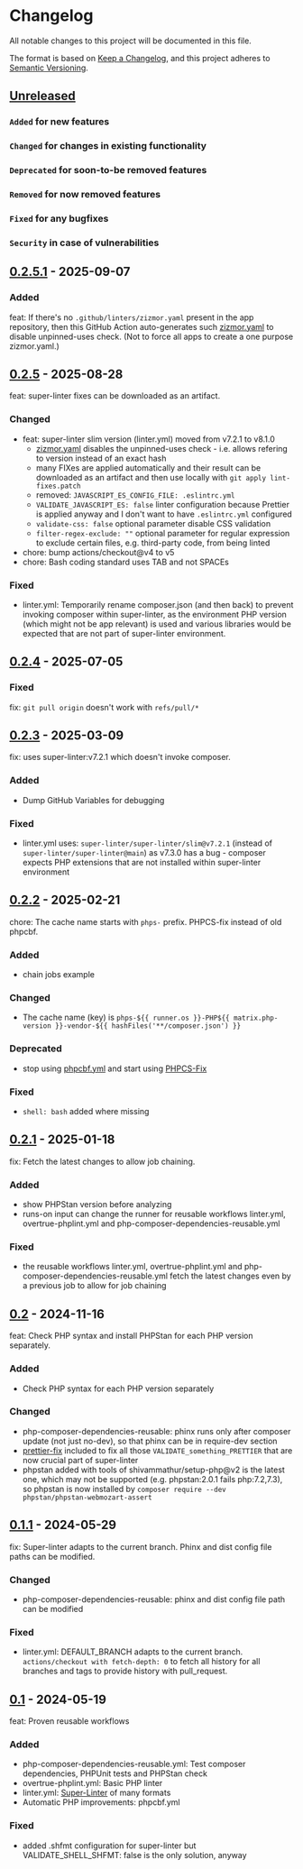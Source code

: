 # Changelog

All notable changes to this project will be documented in this file.

The format is based on [Keep a Changelog](https://keepachangelog.com/en/1.0.0/),
and this project adheres to [Semantic Versioning](https://semver.org/spec/v2.0.0.html).

## [Unreleased]

### `Added` for new features

### `Changed` for changes in existing functionality

### `Deprecated` for soon-to-be removed features

### `Removed` for now removed features

### `Fixed` for any bugfixes

### `Security` in case of vulnerabilities

## [0.2.5.1] - 2025-09-07

### Added

feat: If there's no `.github/linters/zizmor.yaml` present in the app repository, then this GitHub Action auto-generates such [zizmor.yaml](.github/linters/zizmor.yaml) to disable unpinned-uses check. (Not to force all apps to create a one purpose zizmor.yaml.)

## [0.2.5] - 2025-08-28

feat: super-linter fixes can be downloaded as an artifact.

### Changed

- feat: super-linter slim version (linter.yml) moved from v7.2.1 to v8.1.0
  - [zizmor.yaml](.github/linters/zizmor.yaml) disables the unpinned-uses check - i.e. allows refering to version instead of an exact hash
  - many FIXes are applied automatically and their result can be downloaded as an artifact and then use locally with `git apply lint-fixes.patch`
  - removed: `JAVASCRIPT_ES_CONFIG_FILE: .eslintrc.yml`
  - `VALIDATE_JAVASCRIPT_ES: false` linter configuration because Prettier is applied anyway and I don't want to have `.eslintrc.yml` configured
  - `validate-css: false` optional parameter disable CSS validation
  - `filter-regex-exclude: ""` optional parameter for regular expression to exclude certain files, e.g. third-party code, from being linted
- chore: bump actions/checkout@v4 to v5
- chore: Bash coding standard uses TAB and not SPACEs

### Fixed

- linter.yml: Temporarily rename composer.json (and then back) to prevent invoking composer within super-linter, as the environment PHP version (which might not be app relevant) is used and various libraries would be expected that are not part of super-linter environment.

## [0.2.4] - 2025-07-05

### Fixed

fix: `git pull origin` doesn't work with `refs/pull/*`

## [0.2.3] - 2025-03-09

fix: uses super-linter:v7.2.1 which doesn't invoke composer.

### Added

- Dump GitHub Variables for debugging

### Fixed

- linter.yml uses: `super-linter/super-linter/slim@v7.2.1` (instead of `super-linter/super-linter@main`) as v7.3.0 has a bug - composer expects PHP extensions that are not installed within super-linter environment

## [0.2.2] - 2025-02-21

chore: The cache name starts with `phps-` prefix. PHPCS-fix instead of old phpcbf.

### Added

- chain jobs example

### Changed

- The cache name (key) is `phps-${{ runner.os }}-PHP${{ matrix.php-version }}-vendor-${{ hashFiles('**/composer.json') }}`

### Deprecated

- stop using [phpcbf.yml](.github/workflows/phpcbf.yml) and start using [PHPCS-Fix](https://github.com/WorkOfStan/phpcs-fix/blob/main/.github/workflows/phpcs-phpcbf.yml)

### Fixed

- `shell: bash` added where missing

## [0.2.1] - 2025-01-18

fix: Fetch the latest changes to allow job chaining.

### Added

- show PHPStan version before analyzing
- runs-on input can change the runner for reusable workflows linter.yml, overtrue-phplint.yml and php-composer-dependencies-reusable.yml

### Fixed

- the reusable workflows linter.yml, overtrue-phplint.yml and php-composer-dependencies-reusable.yml fetch the latest changes even by a previous job to allow for job chaining

## [0.2] - 2024-11-16

feat: Check PHP syntax and install PHPStan for each PHP version separately.

### Added

- Check PHP syntax for each PHP version separately

### Changed

- php-composer-dependencies-reusable: phinx runs only after composer update (not just no-dev), so that phinx can be in require-dev section
- [prettier-fix](https://github.com/WorkOfStan/prettier-fix) included to fix all those `VALIDATE_something_PRETTIER` that are now crucial part of super-linter
- phpstan added with tools of shivammathur/setup-php@v2 is the latest one, which may not be supported (e.g. phpstan:2.0.1 fails php:7.2,7.3), so phpstan is now installed by `composer require --dev phpstan/phpstan-webmozart-assert`

## [0.1.1] - 2024-05-29

fix: Super-linter adapts to the current branch. Phinx and dist config file paths can be modified.

### Changed

- php-composer-dependencies-reusable: phinx and dist config file path can be modified

### Fixed

- linter.yml: DEFAULT_BRANCH adapts to the current branch. `actions/checkout with fetch-depth: 0` to fetch all history for all branches and tags to provide history with pull_request.

## [0.1] - 2024-05-19

feat: Proven reusable workflows

### Added

- php-composer-dependencies-reusable.yml: Test composer dependencies, PHPUnit tests and PHPStan check
- overtrue-phplint.yml: Basic PHP linter
- linter.yml: [Super-Linter](https://github.com/super-linter/super-linter) of many formats
- Automatic PHP improvements: phpcbf.yml

### Fixed

- added .shfmt configuration for super-linter but VALIDATE_SHELL_SHFMT: false is the only solution, anyway

[Unreleased]: https://github.com/WorkOfStan/seablast-actions/compare/v0.2.5.1...HEAD
[0.2.5.1]: https://github.com/WorkOfStan/seablast-actions/compare/v0.2.5...v0.2.5.1
[0.2.5]: https://github.com/WorkOfStan/seablast-actions/compare/v0.2.4...v0.2.5
[0.2.4]: https://github.com/WorkOfStan/seablast-actions/compare/v0.2.3...v0.2.4
[0.2.3]: https://github.com/WorkOfStan/seablast-actions/compare/v0.2.2...v0.2.3
[0.2.2]: https://github.com/WorkOfStan/seablast-actions/compare/v0.2.1...v0.2.2
[0.2.1]: https://github.com/WorkOfStan/seablast-actions/compare/v0.2...v0.2.1
[0.2]: https://github.com/WorkOfStan/seablast-actions/compare/v0.1.1...v0.2
[0.1.1]: https://github.com/WorkOfStan/seablast-actions/compare/v0.1...v0.1.1
[0.1]: https://github.com/WorkOfStan/seablast-actions/releases/tag/v0.1
